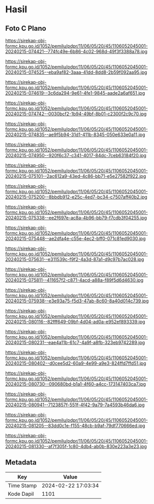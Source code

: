 # Hasil

## Foto C Plano

https://sirekap-obj-formc.kpu.go.id/1052/pemilu/pdpr/11/06/05/20/45/1106052045001-20240215-074421--774fc49e-6b86-4c02-968d-49f3f3388a78.jpg

https://sirekap-obj-formc.kpu.go.id/1052/pemilu/pdpr/11/06/05/20/45/1106052045001-20240215-074525--eba9af82-3aaa-41dd-8dd8-2b59f092aa95.jpg

https://sirekap-obj-formc.kpu.go.id/1052/pemilu/pdpr/11/06/05/20/45/1106052045001-20240215-074619--3c6da294-9e61-4fe1-9845-aade2a6af651.jpg

https://sirekap-obj-formc.kpu.go.id/1052/pemilu/pdpr/11/06/05/20/45/1106052045001-20240215-074742--0030bcf2-1b94-49bf-8b01-c2300f2c9c70.jpg

https://sirekap-obj-formc.kpu.go.id/1052/pemilu/pdpr/11/06/05/20/45/1106052045001-20240215-074835--ae9f5b94-31d1-411b-8345-050e633e0a11.jpg

https://sirekap-obj-formc.kpu.go.id/1052/pemilu/pdpr/11/06/05/20/45/1106052045001-20240215-074950--920f6c37-c341-4017-84dc-7ceb63184f20.jpg

https://sirekap-obj-formc.kpu.go.id/1052/pemilu/pdpr/11/06/05/20/45/1106052045001-20240215-075101--2ac612a9-43ed-4c86-bb71-e5e27582f922.jpg

https://sirekap-obj-formc.kpu.go.id/1052/pemilu/pdpr/11/06/05/20/45/1106052045001-20240215-075200--8bbdb912-e25c-4ed7-bc34-c7507aff40b2.jpg

https://sirekap-obj-formc.kpu.go.id/1052/pemilu/pdpr/11/06/05/20/45/1106052045001-20240215-075338--ee2f697e-ac8a-4b96-bb79-f7cdb3f04255.jpg

https://sirekap-obj-formc.kpu.go.id/1052/pemilu/pdpr/11/06/05/20/45/1106052045001-20240215-075448--ae2dfa4e-c55e-4ec2-bff0-071c81ed9030.jpg

https://sirekap-obj-formc.kpu.go.id/1052/pemilu/pdpr/11/06/05/20/45/1106052045001-20240215-075631--e311539c-f9f2-4a3d-87a1-d9c97b7ac028.jpg

https://sirekap-obj-formc.kpu.go.id/1052/pemilu/pdpr/11/06/05/20/45/1106052045001-20240215-075811--411657f2-c871-4acd-a88a-f89f5d6d4630.jpg

https://sirekap-obj-formc.kpu.go.id/1052/pemilu/pdpr/11/06/05/20/45/1106052045001-20240215-075938--e3e93a75-f5d3-47ab-8c60-8a40d014c739.jpg

https://sirekap-obj-formc.kpu.go.id/1052/pemilu/pdpr/11/06/05/20/45/1106052045001-20240215-080116--82fff649-09bf-4d04-ad0a-e952ef893339.jpg

https://sirekap-obj-formc.kpu.go.id/1052/pemilu/pdpr/11/06/05/20/45/1106052045001-20240215-080231--eae4a11b-61c7-4a9f-a8fb-323eb9742289.jpg

https://sirekap-obj-formc.kpu.go.id/1052/pemilu/pdpr/11/06/05/20/45/1106052045001-20240215-080402--d0cee5d2-60a9-4e99-a9e3-824ffd7ffd51.jpg

https://sirekap-obj-formc.kpu.go.id/1052/pemilu/pdpr/11/06/05/20/45/1106052045001-20240215-080730--090680bd-b1a1-4f60-a4cc-173147403ca7.jpg

https://sirekap-obj-formc.kpu.go.id/1052/pemilu/pdpr/11/06/05/20/45/1106052045001-20240215-080941--7123857f-551f-4f42-9a79-7a4593b46da6.jpg

https://sirekap-obj-formc.kpu.go.id/1052/pemilu/pdpr/11/06/05/20/45/1106052045001-20240215-081205--83dd0c1e-f155-48cb-b9af-79df770666ed.jpg

https://sirekap-obj-formc.kpu.go.id/1052/pemilu/pdpr/11/06/05/20/45/1106052045001-20240215-081330--af7f305f-1c80-4db4-ab0b-830e223a3e23.jpg


## Metadata

| Key        | Value               |
| ---------- | ------------------- |
| Time Stamp | 2024-02-22 17:03:34 |
| Kode Dapil | 1101                |



